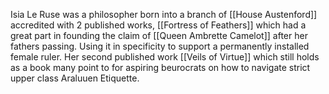 Isia Le Ruse was a philosopher born into a branch of [[House Austenford]] accredited with 2 published works, [[Fortress of Feathers]] which had a great part in founding the claim of [[Queen Ambrette Camelot]] after her fathers passing. Using it in specificity to support a permanently installed female ruler. Her second published work [[Veils of Virtue]] which still holds as a book many point to for aspiring beurocrats on how to navigate strict upper class Araluuen Etiquette.